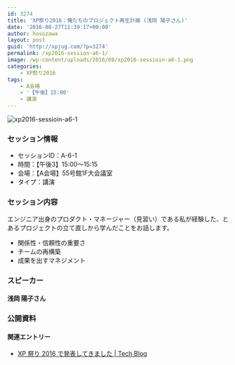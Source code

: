 ```yaml
---
id: 3274
title: 'XP祭り2016：俺たちのプロジェクト再生計画 (浅岡 陽子さん)'
date: '2016-08-27T11:39:17+00:00'
author: hosozawa
layout: post
guid: 'http://xpjug.com/?p=3274'
permalink: /xp2016-session-a6-1/
image: /wp-content/uploads/2016/08/xp2016-sessioin-a6-1.png
categories:
    - XP祭り2016
tags:
    - A会場
    - '【午後】15:00'
    - 講演
---
```


![xp2016-sessioin-a6-1](http://xpjug.com/wp-content/uploads/2016/08/xp2016-sessioin-a6-1.png)

### セッション情報

- セッションID：A-6-1
- 時間：【午後3】15:00～15:15
- 会場：【A会場】55号館1F大会議室
- タイプ：講演

### セッション内容

エンジニア出身のプロダクト・マネージャー（見習い）である私が経験した、とあるプロジェクトの立て直しから学んだことをお話します。

- 関係性・信頼性の重要さ
- チームの再構築
- 成果を出すマネジメント

### スピーカー

#### 浅岡 陽子さん

### 公開資料

<script async="" class="speakerdeck-embed" data-id="e29706360be244d9b0450ac744dba032" data-ratio="1.33333333333333" src="//speakerdeck.com/assets/embed.js"></script>

#### 関連エントリー

- [XP 祭り 2016 で発表してきました | Tech Blog](https://adtech.cyberagent.io/techblog/archives/1174)